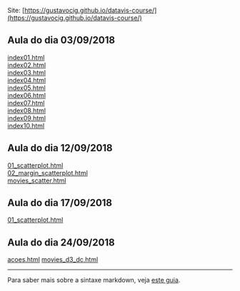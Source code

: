 
Site: [https://gustavocig.github.io/datavis-course/](https://gustavocig.github.io/datavis-course/)

## Aula do dia 03/09/2018

[index01.html](basic/index01.html)<br>
[index02.html](basic/index02.html)<br>
[index03.html](basic/index03.html)<br>
[index04.html](basic/index04.html)<br>
[index05.html](basic/index05.html)<br>
[index06.html](basic/index06.html)<br>
[index07.html](basic/index07.html)<br>
[index08.html](basic/index08.html)<br>
[index09.html](basic/index09.html)<br>
[index10.html](basic/index10.html)<br>

## Aula do dia 12/09/2018

[01_scatterplot.html](d3_scale/01_scatterplot.html)<br>
[02_margin_scatterplot.html](d3_scale/02_margin_scatterplot.html)<br>
[movies_scatter.html](d3_scale/movies_scatter.html)<br>

## Aula do dia 17/09/2018

[01_scatterplot.html](d3_update/01_scatterplot.html)

## Aula do dia 24/09/2018

[acoes.html](d3_crossfilter/acoes.html)
[movies_d3_dc.html](d3_crossfilter/movies_d3_dc.html)

---

Para saber mais sobre a sintaxe markdown, veja [este guia](https://guides.github.com/features/mastering-markdown/).